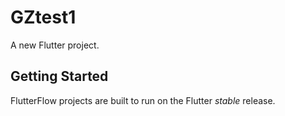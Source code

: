 # GZtest1

A new Flutter project.

## Getting Started

FlutterFlow projects are built to run on the Flutter _stable_ release.
